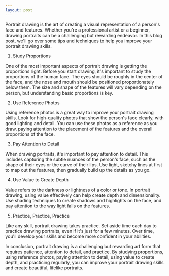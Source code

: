 ```yaml
---
layout: post
---
```

Portrait drawing is the art of creating a visual representation of a person's face and features. Whether you're a professional artist or a beginner, drawing portraits can be a challenging but rewarding endeavor. In this blog post, we'll go over some tips and techniques to help you improve your portrait drawing skills.

1. Study Proportions

One of the most important aspects of portrait drawing is getting the proportions right. Before you start drawing, it's important to study the proportions of the human face. The eyes should be roughly in the center of the face, and the nose and mouth should be positioned proportionately below them. The size and shape of the features will vary depending on the person, but understanding basic proportions is key.

2. Use Reference Photos

Using reference photos is a great way to improve your portrait drawing skills. Look for high-quality photos that show the person's face clearly, with good lighting and detail. You can use these photos as a reference as you draw, paying attention to the placement of the features and the overall proportions of the face.

3. Pay Attention to Detail

When drawing portraits, it's important to pay attention to detail. This includes capturing the subtle nuances of the person's face, such as the shape of their eyes or the curve of their lips. Use light, sketchy lines at first to map out the features, then gradually build up the details as you go.

4. Use Value to Create Depth

Value refers to the darkness or lightness of a color or tone. In portrait drawing, using value effectively can help create depth and dimensionality. Use shading techniques to create shadows and highlights on the face, and pay attention to the way light falls on the features.

5. Practice, Practice, Practice

Like any skill, portrait drawing takes practice. Set aside time each day to practice drawing portraits, even if it's just for a few minutes. Over time, you'll develop your skills and become more confident in your abilities.

In conclusion, portrait drawing is a challenging but rewarding art form that requires patience, attention to detail, and practice. By studying proportions, using reference photos, paying attention to detail, using value to create depth, and practicing regularly, you can improve your portrait drawing skills and create beautiful, lifelike portraits.